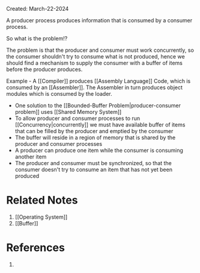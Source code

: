 Created: March-22-2024

A producer process produces information that is consumed by a consumer process.

So what is the problem!?

The problem is that the producer and consumer must work concurrently, so the consumer shouldn't try to consume what is not produced, hence we should find a mechanism to supply the consumer with a buffer of items before the producer produces.

Example - A [[Compiler]] produces [[Assembly Language]] Code, which is consumed by an [[Assembler]]. The Assembler in turn produces object modules which is consumed by the loader.

- One solution to the [[Bounded-Buffer Problem|producer-consumer problem]] uses [[Shared Memory System]]
- To allow producer and consumer processes to run [[Concurrency|concurrently]] we must have available buffer of items that can be filled by the producer and emptied by the consumer
- The buffer will reside in a region of memory that is shared by the producer and consumer processes
- A producer can produce one item while the consumer is consuming another item
- The producer and consumer must be synchronized, so that the consumer doesn't try to consume an item that has not yet been produced
# Related Notes

1. [[Operating System]]
2. [[Buffer]]
# References

1. 